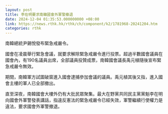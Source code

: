 ```yaml
---
layout: post
title: 李在明要求南韓國會外軍警撤退
date: 2024-12-04 01:35:53.000000000 +08:00
link: https://news.rthk.hk/rthk/ch/component/k2/1781968-20241204.htm
categories: rthk
---
```


南韓總統尹錫悅發布緊急戒嚴令。

國會在凌晨舉行緊急會議，就要求解除緊急戒嚴令進行投票。超過半數國會議員在國會內，有190名議員出席，全部議員投贊成票，南韓國會議長禹元植隨後宣布緊急戒嚴令無效。

期間，南韓軍方試圖破窗進入國會逮捕參加會議的議員。禹元植其後又指，進入國會主樓的軍人已全部撤出。

直至深夜，南韓國會大樓外仍有大批民眾聚集。最大在野黨共同民主黨黨魁李在明向國會外軍警發表講話，指違反憲法的緊急戒嚴令已經失效，軍警繼續行使權力是違法，要求國會外軍警撤退。
